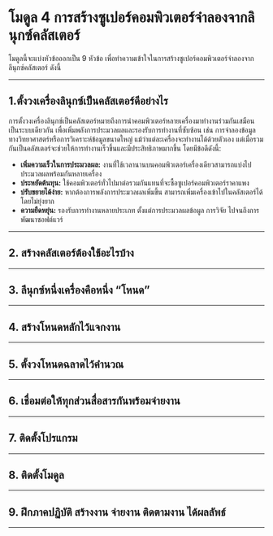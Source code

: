 # โมดูล 4 การสร้างซูเปอร์คอมพิวเตอร์จำลองจากลินุกซ์คลัสเตอร์

โมดูลนี้จะแบ่งหัวข้อออกเป็น 9 หัวข้อ เพื่อทำความเข้าใจในการสร้างซูเปอร์คอมพิวเตอร์จำลองจากลีนุกซ์คลัสเตอร์ ดังนี้

---
## 1.ตั้งวงเครื่องลินุกซ์เป็นคลัสเตอร์ดีอย่างไร
การตั้งวงเครื่องลินุกซ์เป็นคลัสเตอร์หมายถึงการนำคอมพิวเตอร์หลายเครื่องมาทำงานร่วมกันเสมือนเป็นระบบเดียวกัน เพื่อเพิ่มพลังการประมวลผลและรองรับการทำงานที่ซับซ้อน เช่น การจำลองข้อมูลทางวิทยาศาสตร์หรือการวิเคราะห์ข้อมูลขนาดใหญ่ แม้ว่าแต่ละเครื่องจะทำงานได้ด้วยตัวเอง แต่เมื่อรวมกันเป็นคลัสเตอร์จะช่วยให้การทำงานเร็วขึ้นและมีประสิทธิภาพมากขึ้น โดยมีข้อดีดังนี้:
  - **เพิ่มความเร็วในการประมวลผล:** งานที่ใช้เวลานานบนคอมพิวเตอร์เครื่องเดียวสามารถแบ่งไปประมวลผลพร้อมกันหลายเครื่อง
  - **ประหยัดต้นทุน:** ใช้คอมพิวเตอร์ทั่วไปมาต่อรวมกันแทนที่จะซื้อซูเปอร์คอมพิวเตอร์ราคาแพง
  - **ปรับขยายได้ง่าย:** หากต้องการพลังการประมวลผลเพิ่มขึ้น สามารถเพิ่มเครื่องเข้าไปในคลัสเตอร์ได้โดยไม่ยุ่งยาก
  - **ความยืดหยุ่น:** รองรับการทำงานหลายประเภท ตั้งแต่การประมวลผลข้อมูล การวิจัย ไปจนถึงการพัฒนาซอฟต์แวร์
---
## 2.	สร้างคลัสเตอร์ต้องใช้อะไรบ้าง

---
## 3.	ลีนุกซ์หนึ่งเครื่องคือหนึ่ง “โหนด”

---
## 4.	สร้างโหนดหลักไว้แจกงาน

---
## 5.	ตั้งวงโหนดฉลาดไว้คำนวณ

---
## 6.	เชื่อมต่อให้ทุกส่วนสื่อสารกันพร้อมจ่ายงาน

---
## 7.	ติดตั้งโปรแกรม

---

## 8.	ติดตั้งโมดูล

---
## 9.	ฝึกภาคปฏิบัติ สร้างงาน จ่ายงาน ติดตามงาน ได้ผลลัพธ์

---

